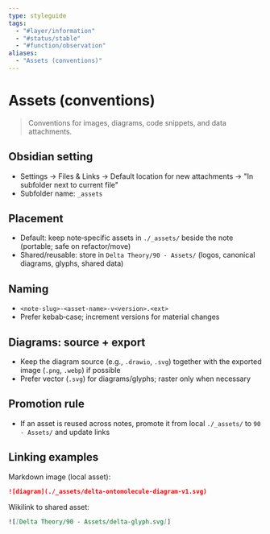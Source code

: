 ```yaml
---
type: styleguide
tags:
  - "#layer/information"
  - "#status/stable"
  - "#function/observation"
aliases:
  - "Assets (conventions)"
---
```


# Assets (conventions)

> Conventions for images, diagrams, code snippets, and data attachments.

## Obsidian setting

- Settings → Files & Links → Default location for new attachments → "In subfolder next to current file"
- Subfolder name: `_assets`

## Placement

- Default: keep note‑specific assets in `./_assets/` beside the note (portable; safe on refactor/move)
- Shared/reusable: store in `Delta Theory/90 - Assets/` (logos, canonical diagrams, glyphs, shared data)

## Naming

- `<note-slug>-<asset-name>-v<version>.<ext>`
- Prefer kebab‑case; increment versions for material changes

## Diagrams: source + export

- Keep the diagram source (e.g., `.drawio`, `.svg`) together with the exported image (`.png`, `.webp`) if possible
- Prefer vector (`.svg`) for diagrams/glyphs; raster only when necessary

## Promotion rule

- If an asset is reused across notes, promote it from local `./_assets/` to `90 - Assets/` and update links

## Linking examples

Markdown image (local asset):

```markdown
![diagram](./_assets/delta-ontomolecule-diagram-v1.svg)
```

Wikilink to shared asset:

```markdown
![[Delta Theory/90 - Assets/delta-glyph.svg]]
```


